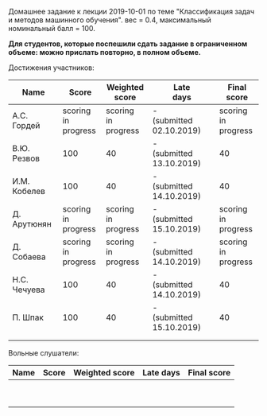 Домашнее задание к лекции 2019-10-01 по теме "Классификация задач и методов машинного обучения". вес = 0.4, максимальный номинальный балл = 100.





**Для студентов, которые поспешили сдать задание в ограниченном объеме: можно прислать повторно, в полном объеме.**



Достижения участников:

| Name         | Score                   | Weighted<br>score       | Late<br>days                 | Final<br>score          |
| ------------ | ----------------------- | ----------------------- | ---------------------------- | ----------------------- |
| А.С. Гордей  | scoring<br/>in progress | scoring<br/>in progress | -<br>(submitted 02.10.2019)  | scoring<br/>in progress |
| В.Ю. Резвов  | 100                     | 40                      | -<br> (submitted 13.10.2019) | 40                      |
| И.М. Кобелев | 100                     | 40                      | -<br>(submitted 14.10.2019)  | 40                      |
| Д. Арутюнян  | scoring<br>in progress  | scoring<br/>in progress | -<br>(submitted 15.10.2019)  | scoring<br/>in progress |
| Д. Собаева   | scoring<br/>in progress | scoring<br/>in progress | -<br>(submitted 14.10.2019)  | scoring<br/>in progress |
| Н.С. Чечуева | 100                     | 40                      | -<br>(submitted 14.10.2019)  | 40                      |
| П. Шпак      | 100                     | 40                      | -<br>(submitted 15.10.2019)  | 40                      |
|              |                         |                         |                              |                         |
|              |                         |                         |                              |                         |



Вольные слушатели:

| Name | Score | Weighted score | Late days | Final score |
| ---- | ----- | -------------- | --------- | ----------- |
|      |       |                |           |             |
|      |       |                |           |             |
|      |       |                |           |             |
|      |       |                |           |             |
|      |       |                |           |             |
|      |       |                |           |             |
|      |       |                |           |             |
|      |       |                |           |             |
|      |       |                |           |             |